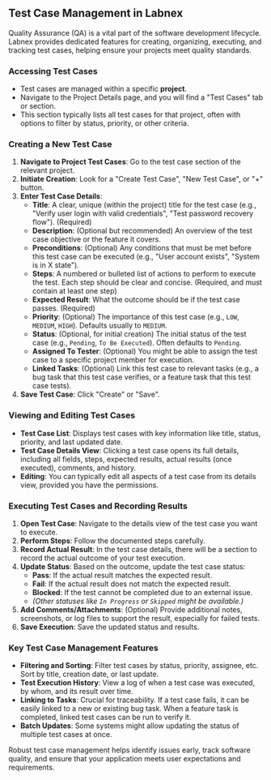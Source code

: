 ## Test Case Management in Labnex

Quality Assurance (QA) is a vital part of the software development lifecycle. Labnex provides dedicated features for creating, organizing, executing, and tracking test cases, helping ensure your projects meet quality standards.

### Accessing Test Cases

*   Test cases are managed within a specific **project**.
*   Navigate to the Project Details page, and you will find a "Test Cases" tab or section.
*   This section typically lists all test cases for that project, often with options to filter by status, priority, or other criteria.

### Creating a New Test Case

1.  **Navigate to Project Test Cases**: Go to the test case section of the relevant project.
2.  **Initiate Creation**: Look for a "Create Test Case", "New Test Case", or "+" button.
3.  **Enter Test Case Details**:
    *   **Title**: A clear, unique (within the project) title for the test case (e.g., "Verify user login with valid credentials", "Test password recovery flow"). (Required)
    *   **Description**: (Optional but recommended) An overview of the test case objective or the feature it covers.
    *   **Preconditions**: (Optional) Any conditions that must be met before this test case can be executed (e.g., "User account exists", "System is in X state").
    *   **Steps**: A numbered or bulleted list of actions to perform to execute the test. Each step should be clear and concise. (Required, and must contain at least one step)
    *   **Expected Result**: What the outcome should be if the test case passes. (Required)
    *   **Priority**: (Optional) The importance of this test case (e.g., `LOW`, `MEDIUM`, `HIGH`). Defaults usually to `MEDIUM`.
    *   **Status**: (Optional, for initial creation) The initial status of the test case (e.g., `Pending`, `To Be Executed`). Often defaults to `Pending`.
    *   **Assigned To Tester**: (Optional) You might be able to assign the test case to a specific project member for execution.
    *   **Linked Tasks**: (Optional) Link this test case to relevant tasks (e.g., a bug task that this test case verifies, or a feature task that this test case tests).
4.  **Save Test Case**: Click "Create" or "Save".

### Viewing and Editing Test Cases

*   **Test Case List**: Displays test cases with key information like title, status, priority, and last updated date.
*   **Test Case Details View**: Clicking a test case opens its full details, including all fields, steps, expected results, actual results (once executed), comments, and history.
*   **Editing**: You can typically edit all aspects of a test case from its details view, provided you have the permissions.

### Executing Test Cases and Recording Results

1.  **Open Test Case**: Navigate to the details view of the test case you want to execute.
2.  **Perform Steps**: Follow the documented steps carefully.
3.  **Record Actual Result**: In the test case details, there will be a section to record the actual outcome of your test execution.
4.  **Update Status**: Based on the outcome, update the test case status:
    *   **Pass**: If the actual result matches the expected result.
    *   **Fail**: If the actual result does not match the expected result.
    *   **Blocked**: If the test cannot be completed due to an external issue.
    *   *(Other statuses like `In Progress` or `Skipped` might be available.)*
5.  **Add Comments/Attachments**: (Optional) Provide additional notes, screenshots, or log files to support the result, especially for failed tests.
6.  **Save Execution**: Save the updated status and results.

### Key Test Case Management Features

*   **Filtering and Sorting**: Filter test cases by status, priority, assignee, etc. Sort by title, creation date, or last update.
*   **Test Execution History**: View a log of when a test case was executed, by whom, and its result over time.
*   **Linking to Tasks**: Crucial for traceability. If a test case fails, it can be easily linked to a new or existing bug task. When a feature task is completed, linked test cases can be run to verify it.
*   **Batch Updates**: Some systems might allow updating the status of multiple test cases at once.

Robust test case management helps identify issues early, track software quality, and ensure that your application meets user expectations and requirements. 